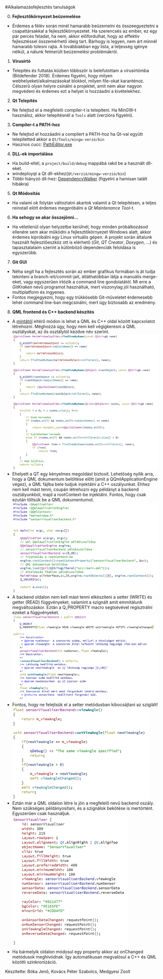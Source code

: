 #Alkalamazásfejlesztés tanulságok

0. **Fejlesztőkörnyezet beüzemelése**
 * Érdemes a félév során minél hamarabb beüzemelni és összeegyeztetni a csapattársakkal a fejlesztőkörnyezetet. Ha szerencsés az ember, ez egy pár perces feladat, ha nem, akkor előfordulhat, hogy az effektív fejlesztéssel összemérhető ideig tart. Bárhogy is legyen, nem árt minnél hamarabb túlesni rajta. A továbbiakban egy lista, a teljesség igénye nélkül, a nálunk felmerült beüzemelési problémákról.

1. **Vírusírtó**
 * Telepítés és futtatás közben többször is belefutottam a vírusírtómba (Bitdefender 2018). Érdemes figyelni, hogy milyen webhelyeket/alkalmazásokat blokkol,
milyen file-okat karanténoz. Célszerû olyan helyre csinálni a projektet, amit nem akar nagyon megvédeni és érdemes ezt a helyet is hozzáadni a kivételekhez.
2. **Qt Telepítés** 
 * Ne felejtsd el a megfelelõ compiler-t is telepíteni.
Ha MinGW-t használsz, akkor telepítésnél a `Tools` alatt (verzióra figyelni).

3. **Compiler-t a PATH-hoz**
 * Ne felejtsd el hozzáadni a compilert a PATH-hoz
ha Qt-val együtt telepítetted akkor a `Qt/Tools/mingw-verzó/bin`
 * Hasznos cucc: [PathEditor.exe](https://patheditor2.codeplex.com/)

4. **DLL-ek importálása**
 * Ha build-eltél, a `project/build/debug` mappábá rakd be a használt dll-eket.
 * windeployqt a Qt dll-ekhez(`Qt/verzió/mingw-verzió/bin`)
 * Többi hiányzó dll-hez: [DependencyWalker](http://www.dependencywalker.com/) (figyelni a hamisan talált hibákra)

5. **Qt Módosítás**
 * Ha valami ok folytán változtatni akartok valamit a Qt telepítésen, a teljes reinstall elõtt érdemes megpróbálni a *Qt Maintenance Tool*-t.

6. **Ha sehogy se akar összejönni...**
 * Ha véletlenül olyan helyzetbe kerülnél, hogy minden próbálkozásod ellenére sem akar működni a fejlesztőkörnyezet Windows alatt, akkor érdemes kipróbálni egy Linux virtuális gépen. A projekt során általunk használt fejlesztőeszköz ott is elérhető (*Git*, *QT Creator*, *Doxygen*, ...) és tapasztalataim szerint a különböző dependenciák feloldása is egyszerűbb.

7. **Git GUI**
 * Néha segít ha a fejlesztés során az ember grafikus formában is át tudja tekinteni a branch-eit/commit-jait, átláthatóbban látja a manuális merge-eket, vagy egyszerűen irtózik a command line gondolatától. Mi erre a *GitKraken* nevű programot használtuk, mert viszonylag jól használható, multiplatform és ingyenes.
 * Fontos megjegyezni, hogy egy trükkösebb Git-műveletet érdemesebb lehet command line-ban megcsinálni, mert úgy biztosabb az eredmény.

8. **QML frontend és C++ backend készítés**
 * A [mintától](https://github.com/csorbakristof/alkalmazasfejlesztes/tree/master/QmlControlKupac) eltérő módon is lehet a QML és C++ oldal között kapcsolatot létrehozni. Méghozzá úgy, hogy nem kell végigkeresni a QML osztályokat, az ős osztálytól kezdve név szerint.
  ![findItemByName metódus forráskódja](diagrams/findItemByName.png)
  * Ehelyett a QT egy kényelmes megoldást biztosít. Lehetőség nyílik arra, hogy a QML dokumentum belöltése előtt (amit a QQmlApplicationEngine végez), a QML fájlba bele tudjuk injektálni a C++ oszályunkat.
 Ehhez nem kell mást tenni, csupán létrehozni egy példányt a backend osztályunkból, majd a rootContext-be injektálni. Fontos, hogy csak ezután töltsük be a QML dokumentumot.
  ![QmlInjection forráskódja](diagrams/QmlInjection.png)
  * A backend oldalon nem kell mást tenni elkészíteni a setter (WRITE) és getter (READ) függvényeket, valamint a szignált amit emmitálunk megváltozáskor. Eztán a  Q_PROPERTY macro segtsévével regisztrálni ezeket a függvényeket.
  ![singnalsAndSlots regisztráció forráskódja](diagrams/signalsAndSlots.png)
  * Fontos, hogy ne felejtsük el a setter metódusban kibocsájtani az sziglált!
  ![seter getter implementacio](diagrams/implementacio.png)
  * Eztán már a QML oldalon létre is jön a megfelelő nevű backend oszály. Nem szükséges példányosítani, és a szignálok bekötése is mertörtént. Egyszerűen csak használjuk.
  ![qml oldali implementacio](diagrams/qmlSide.png)
  * Ha bármelyik oldalon módosul egy property akkor az onChanged metódusok meghívódnak. Így automatikusan megvalósul a C++ és QML közötti szinkronizáció.
  
Készítette: Bóka Jenő, Kovács Péter Szabolcs, Medgyesi Zsolt
 
